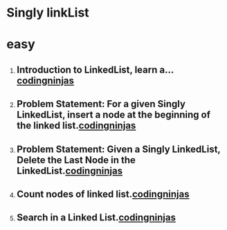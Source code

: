 # Singly linkList

# easy

1. ## Introduction to LinkedList, learn a… [codingninjas](https://www.codingninjas.com/studio/problems/introduction-to-linked-list_8144737)

2. ## Problem Statement: For a given Singly LinkedList, insert a node at the beginning of the linked list.[codingninjas](https://www.codingninjas.com/studio/problems/insert-node-at-the-beginning_8144739)
3. ## Problem Statement: Given a Singly LinkedList, Delete the Last Node in the LinkedList.[codingninjas](https://www.codingninjas.com/studio/problems/delete-node-of-linked-list_8160463)

4. ## Count nodes of linked list.[codingninjas](https://www.codingninjas.com/studio/problems/count-nodes-of-linked-list_5884)
5. ## Search in a Linked List.[codingninjas](https://www.codingninjas.com/studio/problems/search-in-a-linked-list_975381?leftPanelTab=0)
